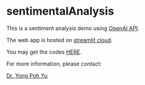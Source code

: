 # sentimentalAnalysis

This is a sentiment analysis demo using [OpenAI API](https://openai.com/). 

The web app is hosted on [streamlit cloud](https://streamlit.io/cloud). 

You may get the codes [HERE](https://github.com/richieyuyongpoh/sentimentalAnalysis). 


For more information, please contact:

<a href='https://www.linkedin.com/in/yong-poh-yu/'>Dr. Yong Poh Yu </a>
